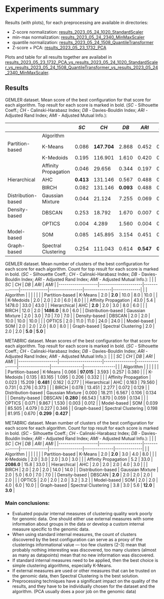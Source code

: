 # Experiments summary

Results (with plots), for each preprocessing are available in directories:
* Z-score normalization: [results_2023_05_24_1020_StandardScaler](./results_2023_05_24_1020_StandardScaler/)
* min-max normalization: [results_2023_05_24_2340_MinMaxScaler](./results_2023_05_24_2340_MinMaxScaler/)
* quantile normalization: [results_2023_05_24_1508_QuantileTransformer](./results_2023_05_24_1508_QuantileTransformer/)
* Z-score + PCA: [results_2023_05_23_1732_PCA](./results_2023_05_23_1732_PCA/)

Plots and table for all results together are availabel in [results_2023_05_23_1732_PCA_vs_results_2023_05_24_1020_StandardScaler_vs_results_2023_05_24_1508_QuantileTransformer_vs_results_2023_05_24_2340_MinMaxScaler](./results_2023_05_23_1732_PCA_vs_results_2023_05_24_1020_StandardScaler_vs_results_2023_05_24_1508_QuantileTransformer_vs_results_2023_05_24_2340_MinMaxScaler/).

## Results
GEMLER dataset. Mean score of the best configuration for that score for each algorithm. Top result for each score is marked in bold. ($SC$ - Silhouette Coeff.; $CH$ - Calinski-Harabasz Index; $DB$ - Davies-Bouldin Index; $ARI$ - Adjusted Rand Index; $AMI$ - Adjusted Mutual Info.):

|                    |                      | $SC$           | $CH$             | $DB$           | $ARI$          | $AMI$          |
|--------------------|----------------------|----------------|------------------|----------------|----------------|----------------|
|                    | Algorithm            |                |                  |                |                |                |
| Partition-based    | K-Means              | 0.086          | **147.704** | 2.868          | 0.452          | 0.526          |
|                    | K-Medoids            | 0.195          | 116.901          | 1.610          | 0.420          | 0.462          |
|                    | Affinity Propagation | 0.046          | 29.656           | 0.344          | 0.197          | 0.434          |
| Hierarchical       | AHC                  | **0.413** | 131.146          | 0.567          | 0.488          | 0.570          |
|                    | BIRCH                | 0.082          | 131.146          | **0.093** | 0.488          | 0.570          |
| Distribution-based | Gaussian Mixture     | 0.044          | 21.124           | 7.255          | 0.069          | 0.113          |
| Density-based      | DBSCAN               | 0.253          | 18.792           | 1.670          | 0.007          | 0.035          |
|                    | OPTICS               | 0.004          | 4.289            | 1.560          | 0.004          | 0.046          |
| Model-based        | SOM                  | 0.085          | 145.895          | 3.154          | 0.451          | 0.492          |
| Graph-based        | Spectral Clustering  | 0.254          | 111.043          | 0.614          | **0.547** | **0.615** |


GEMLER dataset. Mean number of clusters of the best configuration for each score for each algorithm. Count for top result for each score is marked in bold. ($SC$ - Silhouette Coeff.; $CH$ - Calinski-Harabasz Index; $DB$ - Davies-Bouldin Index; $ARI$ - Adjusted Rand Index; $AMI$ - Adjusted Mutual Info.):
|                    |                      | $SC$         | $CH$         | $DB$            | $ARI$        | $AMI$        |
|--------------------|----------------------|--------------|--------------|-----------------|--------------|--------------|
|                    | Algorithm            |              |              |                 |              |              |
| Partition-based    | K-Means              | 2.0          | **2.0** | 10.0            | 8.0          | 10.0         |
|                    | K-Medoids            | 2.0          | 2.0          | 2.0             | 6.0          | 8.0          |
|                    | Affinity Propagation | 43.0         | 5.4          | 1478.0          | 33.0         | 43.0         |
| Hierarchical       | AHC                  | **2.0** | 2.0          | 3.0             | 8.0          | 6.0          |
|                    | BIRCH                | 12.0         | 2.0          | **1486.0** | 8.0          | 6.0          |
| Distribution-based | Gaussian Mixture     | 2.0          | 3.0          | 7.0             | 7.0          | 7.0          |
| Density-based      | DBSCAN               | 2.0          | 2.0          | 10.0            | 10.0         | 10.0         |
|                    | OPTICS               | 2.0          | 11.0         | 11.0            | 24.0         | 24.0         |
| Model-based        | SOM                  | 2.0          | 2.0          | 2.0             | 8.0          | 8.0          |
| Graph-based        | Spectral Clustering  | 2.0          | 2.0          | 2.0             | **5.0** | **5.0** |


METABRIC dataset. Mean scores of the best configuration for that score for each algorithm. Top result for each score is marked in bold. ($SC$ - Silhouette Coeff.; $CH$ - Calinski-Harabasz Index; $DB$ - Davies-Bouldin Index; $ARI$ - Adjusted Rand Index; $AMI$ - Adjusted Mutual Info.):
|                    |                      | $SC$           | $CH$            | $DB$           | $ARI$          | $AMI$          |
|--------------------|----------------------|----------------|-----------------|----------------|----------------|----------------|
|                    | Algorithm            |                |                 |                |                |                |
| Partition-based    | K-Means              | 0.066          | **97.015** | 3.593          | 0.257          | 0.380          |
|                    | K-Medoids            | 0.135          | 83.165          | 1.095          | 0.206          | 0.332          |
|                    | Affinity Propagation | 0.023          | 15.209          | **0.481** | 0.162          | 0.277          |
| Hierarchical       | AHC                  | 0.163          | 79.560          | 0.731          | 0.276          | 0.373          |
|                    | BIRCH                | 0.078          | 13.451          | 2.277          | 0.072          | 0.129          |
| Distribution-based | Gaussian Mixture     | 0.000          | 18.211          | 6.567          | 0.106          | 0.134          |
| Density-based      | DBSCAN               | **0.280** | 66.543          | 1.870          | 0.059          | 0.134          |
|                    | OPTICS               | 0.071          | 9.867           | 1.530          | 0.003          | 0.012          |
| Model-based        | SOM                  | 0.039          | 85.505          | 4.079          | 0.227          | 0.346          |
| Graph-based        | Spectral Clustering  | 0.198          | 81.915          | 0.670          | **0.299** | **0.427** |

METABRIC dataset. Mean number of clusters of the best configuration for each score for each algorithm. Count for top result for each score is marked in bold. ($SC$ - Silhouette Coeff.; $CH$ - Calinski-Harabasz Index; $DB$ - Davies-Bouldin Index; $ARI$ - Adjusted Rand Index; $AMI$ - Adjusted Mutual Info.):
|                    |                      | $SC$         | $CH$         | $DB$            | $ARI$         | $AMI$        |
|--------------------|----------------------|--------------|--------------|-----------------|---------------|--------------|
|                    | Algorithm            |              |              |                 |               |              |
| Partition-based    | K-Means              | 2.0          | **2.0** | 3.0             | 4.0           | 8.0          |
|                    | K-Medoids            | 2.0          | 3.0          | 2.0             | 3.0           | 3.0          |
|                    | Affinity Propagation | 5.2          | 33.0         | **2086.0** | 15.8          | 33.0         |
| Hierarchical       | AHC                  | 2.0          | 2.0          | 2.0             | 4.0           | 3.0          |
|                    | BIRCH                | 2.0          | 2.0          | 2.0             | 14.0          | 14.0         |
| Distribution-based | Gaussian Mixture     | 2.0          | 5.0          | 6.0             | 7.0           | 7.0          |
| Density-based      | DBSCAN               | **2.0** | 2.0          | 2.0             | 2.0           | 2.0          |
|                    | OPTICS               | 2.0          | 2.0          | 2.0             | 3.2           | 3.2          |
| Model-based        | SOM                  | 2.0          | 2.0          | 4.0             | 6.0           | 10.0         |
| Graph-based        | Spectral Clustering  | 3.8          | 3.0          | 5.6             | **12.0** | **3.0** |


### Main conclusions:
* Evaluated popular internal measures of clustering quality work poorly for genomic data. One should either use external measures with some information about groups in the data or develop a custom internal measure specific to the genomic data.
 * When using standard internal measures, the count of clusters discovered by the best configuration can serve as a proxy of the clusterings informational value &mdash; too few clusters (2-3) mean that probably nothing interesting was discovered, too many clusters (almost as many as datapoints) mean that no new information was discovered.
* If standard internal measures need to be applied, then the best choice is simple clustering algorithms, especially K-Means.
* If external measures are used or other measures that can be trusted on the genomic data, then Spectral Clustering is the best solution.
*  Preprocessing techniques have a significant impact on the quality of the results, and they have to be individually chosen for the dataset and the algorithm. (PCA usually does a poor job on the genomic data)